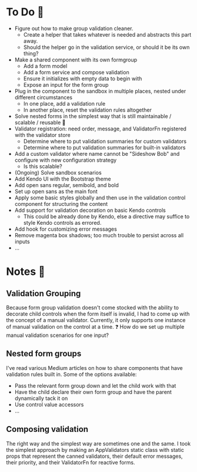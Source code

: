 # To Do 📃
- Figure out how to make group validation cleaner.
  - Create a helper that takes whatever is needed and abstracts this part away.
  - Should the helper go in the validation service, or should it be its own thing?
- Make a shared component with its own formgroup
  - Add a form model
  - Add a form service and compose validation
  - Ensure it initializes with empty data to begin with
  - Expose an input for the form group
- Plug in the component to the sandbox in multiple places, nested under different circumstances
  - In one place, add a validation rule
  - In another place, reset the validation rules altogether
- Solve nested forms in the simplest way that is still maintainable / scalable / reusable 😬
- Validator registration: need order, message, and ValidatorFn registered with the validator store
  - Determine where to put validation summaries for custom validators
  - Determine where to put validation summaries for built-in validators
- Add a custom validator where name cannot be "Sideshow Bob" and configure with new configuration strategy
  - Is this scalable?
- (Ongoing) Solve sandbox scenarios
- Add Kendo UI with the Bootstrap theme
- Add open sans regular, semibold, and bold
- Set up open sans as the main font
- Apply some basic styles globally and then use in the validation control component for structuring the content
- Add support for validation decoration on basic Kendo controls
  - This could be already done by Kendo, else a directive may suffice to style Kendo controls as errored.
- Add hook for customizing error messages
- Remove magenta box shadows; too much trouble to persist across all inputs
- ...

# Notes 📝

## Validation Grouping
Because form group validation doesn't come stocked with the ability to decorate child controls when the form itself is invalid, I had to come up with the concept of a manual validator.
Currently, it only supports one instance of manual validation on the control at a time. 
❓ How do we set up multiple manual validation scenarios for one input?

## Nested form groups
I've read various Medium articles on how to share components that have validation rules built in.
Some of the options available: 
- Pass the relevant form group down and let the child work with that
- Have the child declare their own form group and have the parent dynamically tack it on
- Use control value accessors
- ...

## Composing validation
The right way and the simplest way are sometimes one and the same. I took the simplest approach by making an AppValidators static class with static props that represent the canned validators, their default error messages, their priority, and their ValidatorFn for reactive forms.
